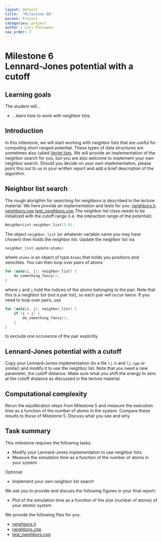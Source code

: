 ```yaml
---
layout: default
title:  "Milestone 06"
parent: Project
categories: project
author : Lars Pastewka
nav_order: 7
---
```


# Milestone 6 <br/> Lennard-Jones potential with a cutoff

## Learning goals

The student will...
* ...learn how to work with neighbor lists.

## Introduction

In this milestone, we will start working with neighbor lists that are useful for computing short ranged potential. These types of
data structures are sometimes also called [Verlet lists](https://en.wikipedia.org/wiki/Verlet_list). We will provide an
implementation of the neighbor search for you, but you are also welcome to implement your own neighbor search. Should you
decide on your own implementation, please point this out to us in your written report and add a brief description of the
algorithm.

## Neighbor list search

The rough alorigthm for searching for neighbors is described in the lecture material. We here provide an implementation and tests for you: [neighbors.h](neighbors.h) [neighbors.cpp](neighbors.cpp) [test_neighbors.cpp](test_neighbors.cpp) The neighbor list class needs to be initialized with the cutoff range (i.e. the interaction range of the potential):
```c++
NeighborList neighbor_list(5.0);
```
The object `neighbor_list` (or whatever variable name you may have chosen) then holds the neighbor list. Update the neighbor list
via
```c++
neighbor_list.update(atoms)
```
where `atoms` is an object of type `Atoms` that holds you positions and velocities. You can then loop over _pairs_ of atoms
```c++
for (auto[i, j]: neighbor_list) {
    do_something_fancy();
}
```
where `i` and `j` hold the indices of the atoms belonging to the pair. Note that this is a neighbor list (not a pair list), so each pair will occur twice. If you need to loop over pairs, use
```c++
for (auto[i, j]: neighbor_list) {
    if (i < j) {
        do_something_fancy();
    }
}
```
to exclude one occurence of the pair explicitly.

## Lennard-Jones potential with a cutoff

Copy your Lennard-Jones implementation (to a file `lj.h` and `lj.cpp` or similar) and modify it to use the neighbor list. Note
that you need a new parameter, the cutoff distance. Make sure what you shift the energy to zero at the cutoff distance as discussed in the lecture material.

## Computational complexity

Rerun the equilibration steps from Milestone 5 and measure the execution time as a function of the number of atoms in the system. Compare these results to those of Milestone 5. Discuss what you see and why.

## Task summary

This milestone requires the following tasks:

* Modify your Lennard-Jones implementation to use neighbor lists
* Measure the simulation time as a function of the number of atoms in your system

Optional:

* Implement your own neighbor list search

We ask you to provide and discuss the following figures in your final report:

* Plot of the simulation time as a function of the size (number of atoms) of your atomic system

We provide the following files for you:

* [neighbors.h](neighbors.h)
* [neighbors.cpp](neighbors.cpp)
* [test_neighbors.cpp](test_neighbors.cpp)
